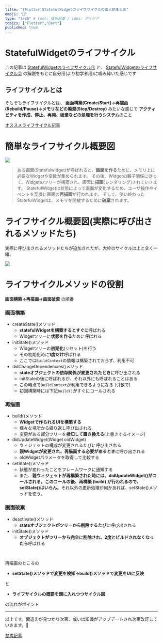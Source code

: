 ```yaml
---
title: "[Flutter]StatefulWidgetのライフサイクルの個人的まとめ"
emoji: "🙌"
type: "tech" # tech: 技術記事 / idea: アイデア
topics: ["Flutter","Dart"]
published: true
---
```

# StatefulWidgetのライフサイクル
この記事は
[StatefulWidgetのライフサイクル⓵](https://zenn.dev/kazutxt/books/flutter_practice_introduction/viewer/intermediate_lifecycle)
と、
[StatefulWidgetのライフサイクル⓶](https://qiita.com/kurun_pan/items/116288b8ab2c409d2ee5)
の解説をもとに自分用(より初学者用)に噛み砕いた感じです

## ライフサイクルとは
そもそもライフサイクルとは、
**画面構築(Create/Start)→再描画(Rebuild/Pause)→メモリなどの廃棄(Stop/Destroy)**
みたいな感じで
**アクティビティを作成、停止、再開、破棄などの処理を行うシステム**のこと

[オススメライフサイクル記事](https://creatorhiro.com/archives/1488)

# 簡単なライフサイクル概要図
![](https://storage.googleapis.com/zenn-user-upload/58gqqz673mf73zvsi9b7dar4d90b)
>ある画面(Statefulwidget)が呼ばれると、**画面を作る**ために、メモリ上に必要なWidgetや変数が集められます。
>その後、Widgetの親子関係に従って、Widgetのツリーが構築され、画面に**描画**(レンダリング)されていきます。
>StatefulWidgetは状態によって画面が変化するため、ユーザ操作やイベントを契機に画面の**再描画**が行われます。
>そして、使い終わったStatefulWidgetは、メモリを開放するために**破棄**されます。
# ライフサイクル概要図(実際に呼び出されるメソッドたち)
実際に呼び出されるメソッドたちが追加されたが、大枠のサイクルは上と全く一緒。

![](https://storage.googleapis.com/zenn-user-upload/0qikj7mtn2oz8bth9yay9dpvynpl)

# ライフサイクルメソッドの役割
**画面構築→再描画→画面破棄** の順番

### 画面構築

- createState()メソッド
  - **statefulWidgetを構築するとすぐに**呼ばれる
  - Widgetツリーに**状態を作る**ために呼ばれる
- initState()メソッド
  - Widgetツリーの**初期化**(リセット)を行う
  - その初期化時に**1度だけ**呼ばれる
  - ここでは`BuildContext`の情報は構築されておらず、利用不可
- didChangeDependencies()メソッド
  - **stateオブジェクトの依存関係が変更されたとき**に呼び出される
  - initStateの後に呼ばれるが、それ以外にも呼ばれることはある
  - この時点で`BuildContext`が利用できるようになる (引数で) 
  - 初回構築時には下記`build()`がすぐにコールされる

### 再描画

- build()メソッド
  - **Widgetで作られるUIを構築する**
  - 様々な場所から繰り返し呼び出される
  - 変更がある部分ツリーを**検知して置き換える**(上書きするイメージ)
- didUpdateWidget(Widget oldWidget)
  - ウィジェットの構成が変更されるたびに呼び出される
  - **親Widgetが変更され、再描画する必要があるとき**に呼び出される
  - oldWidgetパラメータを取得して比較する
- setState()メソッド
  - 状態が変わったことをフレームワークに通知する
  - また、**親ウィジェットが再構築された時には、didUpdateWidget()がコールされる。このコールの後、再構築 (build) が行われるので、setState()はいらん**。それ以外の更新処理が何かあれば、setState()メソッドを使う。


### 画面破棄

- deactivate()メソッド
  - **stateオブジェクトがツリーから削除するたび**に呼び出される
- initState()メソッド
  - **オブジェクトがツリーから完全に削除され、2度とビルドされなくなったら**呼ばれる
<br>

再描画のところの

- **setState()メソッドで変更を検知→build()メソッドで変更をUIに反映**
　

と

- **ライフサイクルの概要を頭に入れつつサイクル図**

  
の流れがポイント


***

以上です。間違えが見つかり次第、或いは知識がアップデートされ次第改訂していきます。🙏

[参考記事](https://zenn.dev/kazutxt/books/flutter_practice_introduction/viewer/intermediate_lifecycle#statefulwidget%E3%81%AE%E3%83%A9%E3%82%A4%E3%83%95%E3%82%B5%E3%82%A4%E3%82%AF%E3%83%AB%E3%81%A8%E3%81%AF)